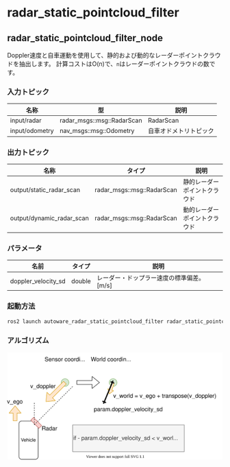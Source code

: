 # radar_static_pointcloud_filter

## radar_static_pointcloud_filter_node

Doppler速度と自車運動を使用して、静的および動的なレーダーポイントクラウドを抽出します。
計算コストはO(n)で、`n`はレーダーポイントクラウドの数です。

### 入力トピック

| 名称           | 型                         | 説明                   |
| -------------- | -------------------------- | ---------------------- |
| input/radar    | radar_msgs::msg::RadarScan | RadarScan              |
| input/odometry | nav_msgs::msg::Odometry    | 自車オドメトリトピック |

### 出力トピック

| 名称                      | タイプ                     | 説明                         |
| ------------------------- | -------------------------- | ---------------------------- |
| output/static_radar_scan  | radar_msgs::msg::RadarScan | 静的レーダーポイントクラウド |
| output/dynamic_radar_scan | radar_msgs::msg::RadarScan | 動的レーダーポイントクラウド |

### パラメータ

| 名前                | タイプ | 説明                                       |
| ------------------- | ------ | ------------------------------------------ |
| doppler_velocity_sd | double | レーダー・ドップラー速度の標準偏差。 [m/s] |

### 起動方法

```sh
ros2 launch autoware_radar_static_pointcloud_filter radar_static_pointcloud_filter.launch.xml
```

### アルゴリズム

![algorithm](docs/radar_static_pointcloud_filter.drawio.svg)
